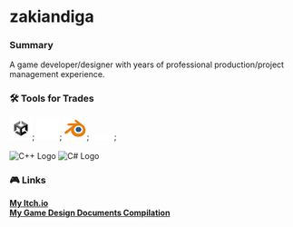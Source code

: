 # zakiandiga
 
### Summary
A game developer/designer with years of professional production/project management experience.

### :hammer_and_wrench: Tools for Trades
<div>
  <img src="Icons/U_ProfileIcon_Positive_500x500.png" title="Unity" alt="Unity" width="40" height="40"/>;
  <img src="Icons/UE_Logo_icon-only_white.png" title="Unreal" alt="Unreal" width="40" height="40"/>; 
  <img src="Icons/blender_icon_64x64.png" title="Blender" alt="Blender" width="40" height="40"/>;
  <img style="vertical-align:middle" src="Icons/FMOD Logo White - Black Background.png" title="FMOD" alt="FMOD" width="40"/>; 

</div><br>

<div>
 <img src="https://raw.githubusercontent.com/isocpp/logos/master/cpp_logo.png" title="C++ Logo"alt="C++ Logo" width="40"/>
 <img src="https://learn.microsoft.com/en-us/windows/images/csharp-logo.png" title="C# Logo" alt="C# Logo" width="40" height="40"/>&nbsp;
</div>

### :video_game: Links

[**My Itch.io**](https://static.itch.io/images/logo-white-new.svg) <br>
[**My Game Design Documents Compilation**](https://app.milanote.com/1Nl8651I9p2Uda?p=VXErRkFthAc) <br>
